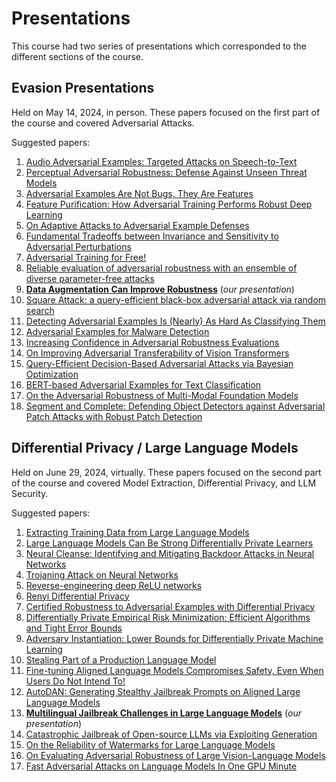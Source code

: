 # Presentations
This course had two series of presentations which corresponded to the different sections of the course. 

## Evasion Presentations
Held on May 14, 2024, in person. These papers focused on the first part of the course and covered Adversarial Attacks.

Suggested papers:

1. [Audio Adversarial Examples: Targeted Attacks on Speech-to-Text](https://arxiv.org/abs/1801.01944)
2. [Perceptual Adversarial Robustness: Defense Against Unseen Threat Models](https://arxiv.org/abs/2006.12655)
3. [Adversarial Examples Are Not Bugs, They Are Features](https://arxiv.org/abs/1905.02175)
4. [Feature Purification: How Adversarial Training Performs Robust Deep Learning](https://arxiv.org/abs/2005.10190)
5. [On Adaptive Attacks to Adversarial Example Defenses](https://nicholas.carlini.com/papers/2020_neurips_adaptiveattacks.pdf)
6. [Fundamental Tradeoffs between Invariance and Sensitivity to Adversarial Perturbations](https://arxiv.org/abs/2002.04599)
7. [Adversarial Training for Free!](https://arxiv.org/pdf/1904.12843.pdf)
8. [Reliable evaluation of adversarial robustness with an ensemble of diverse parameter-free attacks](https://proceedings.mlr.press/v119/croce20b/croce20b.pdf)
9. **[Data Augmentation Can Improve Robustness](https://proceedings.neurips.cc/paper/2021/file/fb4c48608ce8825b558ccf07169a3421-Paper.pdf)** (_our presentation_)
10. [Square Attack: a query-efficient black-box adversarial attack via random search](https://arxiv.org/abs/1912.00049)
11. [Detecting Adversarial Examples Is (Nearly) As Hard As Classifying Them](https://proceedings.mlr.press/v162/tramer22a.html)
12. [Adversarial Examples for Malware Detection](https://link.springer.com/chapter/10.1007/978-3-319-66399-9_4)
13. [Increasing Confidence in Adversarial Robustness Evaluations](https://arxiv.org/abs/2206.13991)
14. [On Improving Adversarial Transferability of Vision Transformers](https://arxiv.org/abs/2106.04169)
15. [Query-Efficient Decision-Based Adversarial Attacks via Bayesian Optimization](https://openreview.net/forum?id=beiz51zcm-H)
16. [BERT-based Adversarial Examples for Text Classification](https://arxiv.org/abs/2004.01970)
17. [On the Adversarial Robustness of Multi-Modal Foundation Models](https://openaccess.thecvf.com/content/ICCV2023W/AROW/papers/Schlarmann_On_the_Adversarial_Robustness_of_Multi-Modal_Foundation_Models_ICCVW_2023_paper.pdf)
18. [Segment and Complete: Defending Object Detectors against Adversarial Patch Attacks with Robust Patch Detection](https://openaccess.thecvf.com/content/CVPR2022/papers/Liu_Segment_and_Complete_Defending_Object_Detectors_Against_Adversarial_Patch_Attacks_CVPR_2022_paper.pdf)


## Differential Privacy / Large Language Models
Held on June 29, 2024, virtually. These papers focused on the second part of the course and covered Model Extraction, Differential Privacy, and LLM Security.

Suggested papers:

1. [Extracting Training Data from Large Language Models](https://www.usenix.org/system/files/sec21-carlini-extracting.pdf)
2. [Large Language Models Can Be Strong Differentially Private Learners](https://openreview.net/pdf?id=bVuP3ltATMz)
3. [Neural Cleanse: Identifying and Mitigating Backdoor Attacks in Neural Networks](https://people.cs.uchicago.edu/~ravenben/publications/pdf/backdoor-sp19.pdf)
4. [Trojaning Attack on Neural Networks](https://docs.lib.purdue.edu/cgi/viewcontent.cgi?article=2782&context=cstech)
5. [Reverse-engineering deep ReLU networks](https://arxiv.org/pdf/1910.00744.pdf)
6. [Renyi Differential Privacy](https://arxiv.org/pdf/1702.07476.pdf)
7. [Certified Robustness to Adversarial Examples with Differential Privacy](https://arxiv.org/abs/1802.03471)
8. [Differentially Private Empirical Risk Minimization: Efficient Algorithms and Tight Error Bounds](https://par.nsf.gov/servlets/purl/10092778)
9. [Adversary Instantiation: Lower Bounds for Differentially Private Machine Learning](https://ieeexplore.ieee.org/document/9519424)
10. [Stealing Part of a Production Language Model](https://arxiv.org/abs/2403.06634)
11. [Fine-tuning Aligned Language Models Compromises Safety, Even When Users Do Not Intend To!](https://arxiv.org/abs/2310.03693)
12. [AutoDAN: Generating Stealthy Jailbreak Prompts on Aligned Large Language Models](https://openreview.net/forum?id=7Jwpw4qKkb)
13. **[Multilingual Jailbreak Challenges in Large Language Models](https://openreview.net/forum?id=vESNKdEMGp)** (_our presentation_)
14. [Catastrophic Jailbreak of Open-source LLMs via Exploiting Generation](https://openreview.net/forum?id=r42tSSCHPh)
15. [On the Reliability of Watermarks for Large Language Models](https://openreview.net/forum?id=DEJIDCmWOz)
16. [On Evaluating Adversarial Robustness of Large Vision-Language Models](https://proceedings.neurips.cc/paper_files/paper/2023/file/a97b58c4f7551053b0512f92244b0810-Paper-Conference.pdf)
17. [Fast Adversarial Attacks on Language Models In One GPU Minute](https://arxiv.org/abs/2402.15570)

